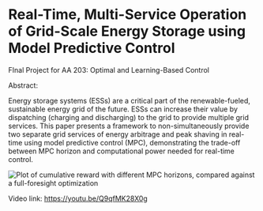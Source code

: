 # Real-Time, Multi-Service Operation of Grid-Scale Energy Storage using Model Predictive Control 
FInal Project for AA 203: Optimal and Learning-Based Control

Abstract:

Energy storage systems (ESSs) are a critical part of the renewable-fueled, sustainable energy grid of the future. ESSs can increase their value by dispatching (charging and discharging) to the grid to provide multiple grid services. This paper presents a framework to non-simultaneously provide two separate grid services of energy arbitrage and peak shaving in real-time using model predictive control (MPC), demonstrating the trade-off between MPC horizon and computational power needed for real-time control.

![Plot of cumulative reward with different MPC horizons, compared against a full-foresight optimization](https://raw.githubusercontent.com/kmoy14-stanford/aa-203-final-project/main/plotting/net_prof_wk1.png)

Video link: https://youtu.be/Q9qfMK28X0g
